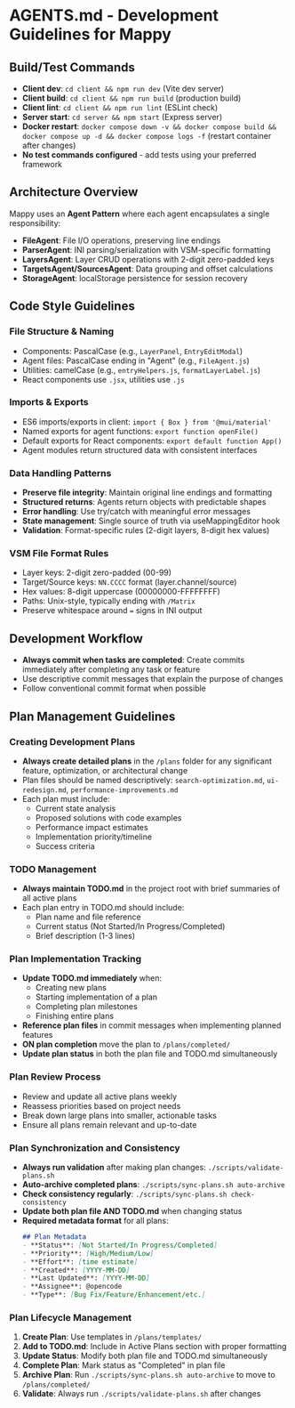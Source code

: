 # AGENTS.md - Development Guidelines for Mappy

## Build/Test Commands
- **Client dev**: `cd client && npm run dev` (Vite dev server)
- **Client build**: `cd client && npm run build` (production build)
- **Client lint**: `cd client && npm run lint` (ESLint check)
- **Server start**: `cd server && npm start` (Express server)
- **Docker restart**: `docker compose down -v && docker compose build && docker compose up -d && docker compose logs -f` (restart container after changes)
- **No test commands configured** - add tests using your preferred framework

## Architecture Overview
Mappy uses an **Agent Pattern** where each agent encapsulates a single responsibility:
- **FileAgent**: File I/O operations, preserving line endings
- **ParserAgent**: INI parsing/serialization with VSM-specific formatting
- **LayersAgent**: Layer CRUD operations with 2-digit zero-padded keys
- **TargetsAgent/SourcesAgent**: Data grouping and offset calculations
- **StorageAgent**: localStorage persistence for session recovery

## Code Style Guidelines

### File Structure & Naming
- Components: PascalCase (e.g., `LayerPanel`, `EntryEditModal`)
- Agent files: PascalCase ending in "Agent" (e.g., `FileAgent.js`)
- Utilities: camelCase (e.g., `entryHelpers.js`, `formatLayerLabel.js`)
- React components use `.jsx`, utilities use `.js`

### Imports & Exports
- ES6 imports/exports in client: `import { Box } from '@mui/material'`
- Named exports for agent functions: `export function openFile()`
- Default exports for React components: `export default function App()`
- Agent modules return structured data with consistent interfaces

### Data Handling Patterns
- **Preserve file integrity**: Maintain original line endings and formatting
- **Structured returns**: Agents return objects with predictable shapes
- **Error handling**: Use try/catch with meaningful error messages
- **State management**: Single source of truth via useMappingEditor hook
- **Validation**: Format-specific rules (2-digit layers, 8-digit hex values)

### VSM File Format Rules
- Layer keys: 2-digit zero-padded (00-99)
- Target/Source keys: `NN.CCCC` format (layer.channel/source)
- Hex values: 8-digit uppercase (00000000-FFFFFFFF)
- Paths: Unix-style, typically ending with `/Matrix`
- Preserve whitespace around `=` signs in INI output

## Development Workflow
- **Always commit when tasks are completed**: Create commits immediately after completing any task or feature
- Use descriptive commit messages that explain the purpose of changes
- Follow conventional commit format when possible

## Plan Management Guidelines

### **Creating Development Plans**
- **Always create detailed plans** in the `/plans` folder for any significant feature, optimization, or architectural change
- Plan files should be named descriptively: `search-optimization.md`, `ui-redesign.md`, `performance-improvements.md`
- Each plan must include:
  - Current state analysis
  - Proposed solutions with code examples
  - Performance impact estimates
  - Implementation priority/timeline
  - Success criteria

### **TODO Management**
- **Always maintain TODO.md** in the project root with brief summaries of all active plans
- Each plan entry in TODO.md should include:
  - Plan name and file reference
  - Current status (Not Started/In Progress/Completed)
  - Brief description (1-3 lines)

### **Plan Implementation Tracking**
- **Update TODO.md immediately** when:
  - Creating new plans
  - Starting implementation of a plan
  - Completing plan milestones
  - Finishing entire plans
- **Reference plan files** in commit messages when implementing planned features
- **ON plan completion** move the plan to `/plans/completed/`
- **Update plan status** in both the plan file and TODO.md simultaneously

### **Plan Review Process**
- Review and update all active plans weekly
- Reassess priorities based on project needs
- Break down large plans into smaller, actionable tasks
- Ensure all plans remain relevant and up-to-date

### **Plan Synchronization and Consistency**
- **Always run validation** after making plan changes: `./scripts/validate-plans.sh`
- **Auto-archive completed plans**: `./scripts/sync-plans.sh auto-archive`
- **Check consistency regularly**: `./scripts/sync-plans.sh check-consistency`
- **Update both plan file AND TODO.md** when changing status
- **Required metadata format** for all plans:
  ```markdown
  ## Plan Metadata
  - **Status**: [Not Started/In Progress/Completed]
  - **Priority**: [High/Medium/Low]
  - **Effort**: [time estimate]
  - **Created**: [YYYY-MM-DD]
  - **Last Updated**: [YYYY-MM-DD]
  - **Assignee**: @opencode
  - **Type**: [Bug Fix/Feature/Enhancement/etc.]
  ```

### **Plan Lifecycle Management**
1. **Create Plan**: Use templates in `/plans/templates/`
2. **Add to TODO.md**: Include in Active Plans section with proper formatting
3. **Update Status**: Modify both plan file and TODO.md simultaneously
4. **Complete Plan**: Mark status as "Completed" in plan file
5. **Archive Plan**: Run `./scripts/sync-plans.sh auto-archive` to move to `/plans/completed/`
6. **Validate**: Always run `./scripts/validate-plans.sh` after changes